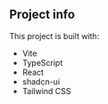 ## Project info

This project is built with:

- Vite
- TypeScript
- React
- shadcn-ui
- Tailwind CSS
